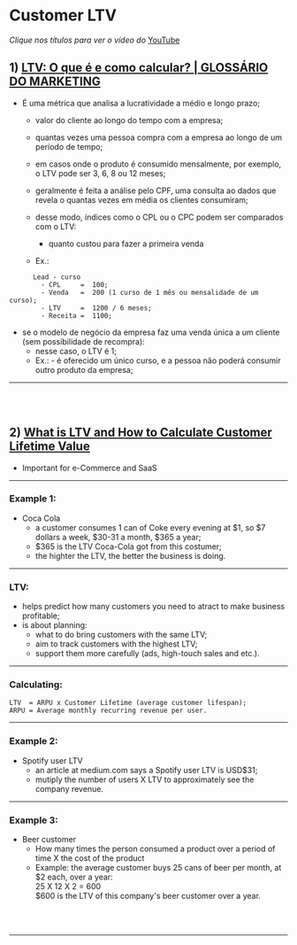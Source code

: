 # Customer LTV

<i>Clique nos títulos para ver o vídeo do</i> [YouTube](https://www.youtube.com/)

## 1) [LTV: O que é e como calcular? | GLOSSÁRIO DO MARKETING](https://www.youtu.be/2PNNsyD7pKs)

* É uma métrica que analisa a lucratividade a médio e longo prazo;
  - valor do cliente ao longo do tempo com a empresa;
  - quantas vezes uma pessoa compra com a empresa ao longo de um período de tempo;
  - em casos onde o produto é consumido mensalmente, por exemplo, o LTV pode ser 3, 6, 8 ou 12 meses;
  - geralmente é feita a análise pelo CPF, uma consulta ao dados que revela o quantas vezes em média os clientes consumiram;

  - desse modo, índices como o CPL ou o CPC podem ser comparados com o LTV:
    - quanto custou para fazer a primeira venda
  - Ex.:

```
      Lead - curso
        - CPL     =  100;
        - Venda   =  200 (1 curso de 1 mês ou mensalidade de um curso);
        - LTV     =  1200 / 6 meses;
        - Receita =  1100;
```
    
  - se o modelo de negócio da empresa faz uma venda única a um cliente (sem possibilidade de recompra):
    * nesse caso, o LTV é 1;
    * Ex.: - é oferecido um único curso, e a pessoa não poderá consumir outro produto da empresa;

---

<br><br>

## 2) [What is LTV and How to Calculate Customer Lifetime Value](https://www.youtu.be/LKLuuia_xEI)

* Important for e-Commerce and SaaS

---

### Example 1:

* Coca Cola
  - a customer consumes 1 can of Coke every evening at $1, so $7 dollars a week, $30-31 a month, $365 a year;
  - $365 is the LTV Coca-Cola got from this costumer;
  - the highter the LTV, the better the business is doing.

---

### LTV:

 * helps predict how many customers you need to atract to make business profitable;
 * is about planning:
   - what to do bring customers with the same LTV;
   - aim to track customers with the highest LTV;
   - support them more carefully (ads, high-touch sales and etc.).

---

### Calculating:

```
LTV  = ARPU x Customer Lifetime (average customer lifespan);
ARPU = Average monthly recurring revenue per user.
```

---

### Example 2:

* Spotify user LTV
  - an article at medium.com says a Spotify user LTV is USD$31;
  - mutiply the number of users X LTV to approximately see the company revenue.

----

### Example 3:

* Beer customer
  - How many times the person consumed a product over a period of time X the cost of the product
  - Example: the average customer buys 25 cans of beer per month, at $2 each, over a year:<br>
	25 X 12 X 2 = 600<br>
        $600 is the LTV of this company's beer customer over a year.<br>

<br><br>

---
